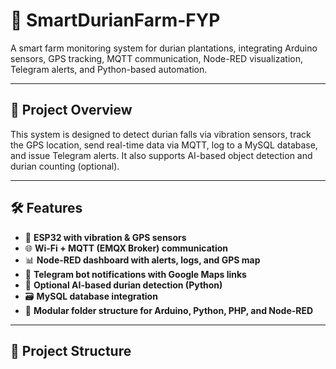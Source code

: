 # 🍃 SmartDurianFarm-FYP

A smart farm monitoring system for durian plantations, integrating Arduino sensors, GPS tracking, MQTT communication, Node-RED visualization, Telegram alerts, and Python-based automation.

---

## 📌 Project Overview

This system is designed to detect durian falls via vibration sensors, track the GPS location, send real-time data via MQTT, log to a MySQL database, and issue Telegram alerts. It also supports AI-based object detection and durian counting (optional).

---

## 🛠️ Features

- 📡 **ESP32 with vibration & GPS sensors**
- 🌐 **Wi-Fi + MQTT (EMQX Broker) communication**
- 📊 **Node-RED dashboard with alerts, logs, and GPS map**
- 📩 **Telegram bot notifications with Google Maps links**
- 🧠 **Optional AI-based durian detection (Python)**
- 🗃️ **MySQL database integration**
- 💾 **Modular folder structure for Arduino, Python, PHP, and Node-RED**

---

## 📂 Project Structure
